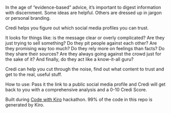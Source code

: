 In the age of “evidence-based” advice, it’s important to digest information with discernment. Some ideas are helpful. Others are dressed up in jargon or personal branding.

Credi helps you figure out which social media profiles you can trust.

It looks for things like: is the message clear or overly complicated? Are they just trying to sell something? Do they pit people against each other? Are they promising way too much? Do they rely more on feelings than facts? Do they share their sources? Are they always going against the crowd just for the sake of it? And finally, do they act like a know-it-all guru?

Credi can help you cut through the noise, find out what content to trust and get to the real, useful stuff.

How to use: Pass it the link to a public social media profile and Credi will get back to you with a comprehensive analysis and a 0-10 Credi Score.

Built during [Code with Kiro](https://kiro.devpost.com/) hackathon. 99% of the code in this repo is generated by Kiro.
